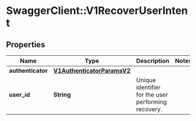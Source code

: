 # SwaggerClient::V1RecoverUserIntent

## Properties
Name | Type | Description | Notes
------------ | ------------- | ------------- | -------------
**authenticator** | [**V1AuthenticatorParamsV2**](V1AuthenticatorParamsV2.md) |  | 
**user_id** | **String** | Unique identifier for the user performing recovery. | 

